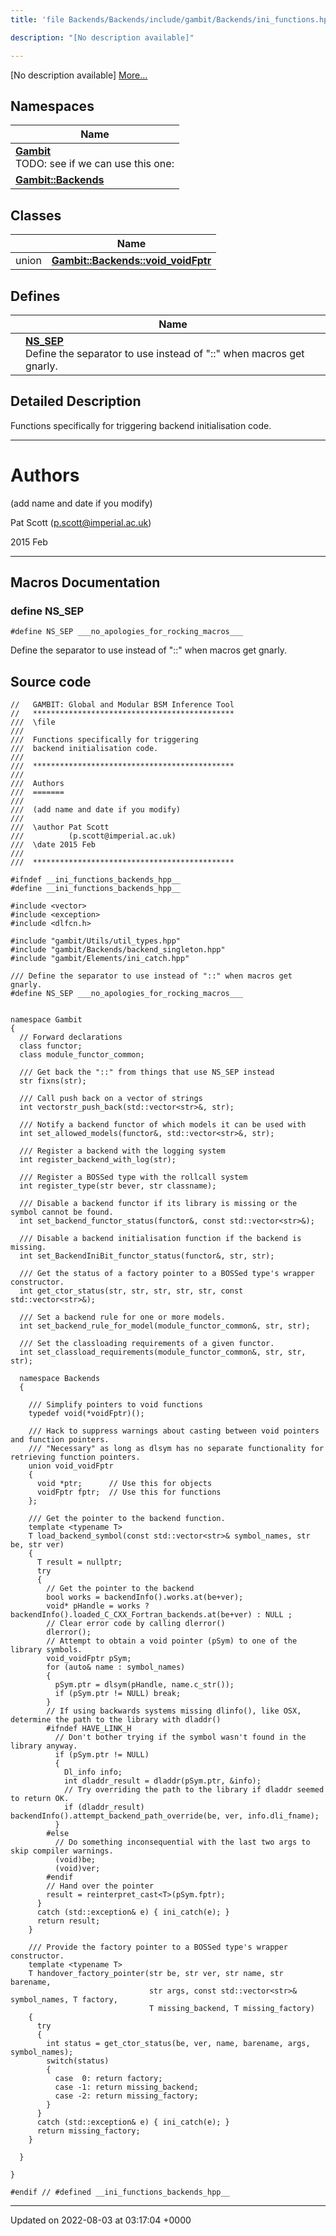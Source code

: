 ```yaml
---
title: 'file Backends/Backends/include/gambit/Backends/ini_functions.hpp'

description: "[No description available]"

---
```







[No description available] [More...](#detailed-description)

## Namespaces

| Name           |
| -------------- |
| **[Gambit](/documentation/code/main/namespaces/namespacegambit/)** <br>TODO: see if we can use this one:  |
| **[Gambit::Backends](/documentation/code/main/namespaces/namespacegambit_1_1backends/)**  |

## Classes

|                | Name           |
| -------------- | -------------- |
| union | **[Gambit::Backends::void_voidFptr](/documentation/code/main/classes/uniongambit_1_1backends_1_1void__voidfptr/)**  |

## Defines

|                | Name           |
| -------------- | -------------- |
|  | **[NS_SEP](/documentation/code/main/files/backends_2include_2gambit_2backends_2ini__functions_8hpp/#define-ns-sep)** <br>Define the separator to use instead of "::" when macros get gnarly.  |

## Detailed Description


Functions specifically for triggering backend initialisation code.



------------------


# Authors

(add name and date if you modify)

Pat Scott ([p.scott@imperial.ac.uk](mailto:p.scott@imperial.ac.uk)) 

2015 Feb



------------------




## Macros Documentation

### define NS_SEP

```
#define NS_SEP ___no_apologies_for_rocking_macros___
```

Define the separator to use instead of "::" when macros get gnarly. 

## Source code

```
//   GAMBIT: Global and Modular BSM Inference Tool
//   *********************************************
///  \file
///
///  Functions specifically for triggering
///  backend initialisation code.
///
///  *********************************************
///
///  Authors
///  =======
///
///  (add name and date if you modify)
///
///  \author Pat Scott
///          (p.scott@imperial.ac.uk)
///  \date 2015 Feb
///
///  *********************************************

#ifndef __ini_functions_backends_hpp__
#define __ini_functions_backends_hpp__

#include <vector>
#include <exception>
#include <dlfcn.h>

#include "gambit/Utils/util_types.hpp"
#include "gambit/Backends/backend_singleton.hpp"
#include "gambit/Elements/ini_catch.hpp"

/// Define the separator to use instead of "::" when macros get gnarly.
#define NS_SEP ___no_apologies_for_rocking_macros___


namespace Gambit
{
  // Forward declarations
  class functor;
  class module_functor_common;

  /// Get back the "::" from things that use NS_SEP instead
  str fixns(str);

  /// Call push back on a vector of strings
  int vectorstr_push_back(std::vector<str>&, str);

  /// Notify a backend functor of which models it can be used with
  int set_allowed_models(functor&, std::vector<str>&, str);

  /// Register a backend with the logging system
  int register_backend_with_log(str);

  /// Register a BOSSed type with the rollcall system
  int register_type(str bever, str classname);

  /// Disable a backend functor if its library is missing or the symbol cannot be found.
  int set_backend_functor_status(functor&, const std::vector<str>&);

  /// Disable a backend initialisation function if the backend is missing.
  int set_BackendIniBit_functor_status(functor&, str, str);

  /// Get the status of a factory pointer to a BOSSed type's wrapper constructor.
  int get_ctor_status(str, str, str, str, str, const std::vector<str>&);

  /// Set a backend rule for one or more models.
  int set_backend_rule_for_model(module_functor_common&, str, str);

  /// Set the classloading requirements of a given functor.
  int set_classload_requirements(module_functor_common&, str, str, str);

  namespace Backends
  {

    /// Simplify pointers to void functions
    typedef void(*voidFptr)();

    /// Hack to suppress warnings about casting between void pointers and function pointers.
    /// "Necessary" as long as dlsym has no separate functionality for retrieving function pointers.
    union void_voidFptr
    {
      void *ptr;      // Use this for objects
      voidFptr fptr;  // Use this for functions
    };

    /// Get the pointer to the backend function.
    template <typename T>
    T load_backend_symbol(const std::vector<str>& symbol_names, str be, str ver)
    {
      T result = nullptr;
      try
      {
        // Get the pointer to the backend
        bool works = backendInfo().works.at(be+ver);
        void* pHandle = works ? backendInfo().loaded_C_CXX_Fortran_backends.at(be+ver) : NULL ;
        // Clear error code by calling dlerror()
        dlerror();
        // Attempt to obtain a void pointer (pSym) to one of the library symbols.
        void_voidFptr pSym;
        for (auto& name : symbol_names)
        {
          pSym.ptr = dlsym(pHandle, name.c_str());
          if (pSym.ptr != NULL) break;
        }
        // If using backwards systems missing dlinfo(), like OSX, determine the path to the library with dladdr()
        #ifndef HAVE_LINK_H
          // Don't bother trying if the symbol wasn't found in the library anyway.
          if (pSym.ptr != NULL)
          {
            Dl_info info;
            int dladdr_result = dladdr(pSym.ptr, &info);
            // Try overriding the path to the library if dladdr seemed to return OK.
            if (dladdr_result) backendInfo().attempt_backend_path_override(be, ver, info.dli_fname);
          }
        #else
          // Do something inconsequential with the last two args to skip compiler warnings.
          (void)be;
          (void)ver;
        #endif
        // Hand over the pointer
        result = reinterpret_cast<T>(pSym.fptr);
      }
      catch (std::exception& e) { ini_catch(e); }
      return result;
    }

    /// Provide the factory pointer to a BOSSed type's wrapper constructor.
    template <typename T>
    T handover_factory_pointer(str be, str ver, str name, str barename,
                               str args, const std::vector<str>& symbol_names, T factory,
                               T missing_backend, T missing_factory)
    {
      try
      {
        int status = get_ctor_status(be, ver, name, barename, args, symbol_names);
        switch(status)
        {
          case  0: return factory;
          case -1: return missing_backend;
          case -2: return missing_factory;
        }
      }
      catch (std::exception& e) { ini_catch(e); }
      return missing_factory;
    }

  }

}

#endif // #defined __ini_functions_backends_hpp__
```


-------------------------------

Updated on 2022-08-03 at 03:17:04 +0000
